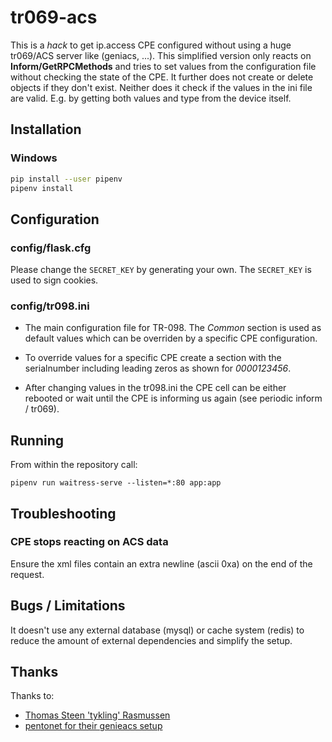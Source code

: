 # tr069-acs

This is a *hack* to get ip.access CPE configured without using a huge tr069/ACS server like (geniacs, ...).
This simplified version only reacts on **Inform/GetRPCMethods**  and tries to set values from the configuration file without checking the state of the CPE.
It further does not create or delete objects if they don't exist. Neither does it check if the values in the ini file are valid. E.g. by getting both values and type from the device itself.

## Installation

### Windows


```sh
pip install --user pipenv
pipenv install
```

## Configuration

### config/flask.cfg

Please change the `SECRET_KEY` by generating your own. The `SECRET_KEY` is used to sign cookies.

### config/tr098.ini

- The main configuration file for TR-098. The *Common* section is used as default values which can be overriden by a specific CPE configuration.

- To override values for a specific CPE create a section with the serialnumber including leading zeros as shown for *0000123456*.

- After changing values in the tr098.ini the CPE cell can be either rebooted or wait until the CPE is informing us again (see periodic inform / tr069).

## Running

From within the repository call:
```
pipenv run waitress-serve --listen=*:80 app:app
```

## Troubleshooting

### CPE stops reacting on ACS data

Ensure the xml files contain an extra newline (ascii 0xa) on the end of the request.

## Bugs / Limitations

It doesn't use any external database (mysql) or cache system (redis) to reduce the amount of external dependencies and simplify the setup.

## Thanks

Thanks to:

* [Thomas Steen 'tykling' Rasmussen](https://github.com/tykling/)
* [pentonet for their genieacs setup](https://github.com/Pentonet/pentonet-genieacs-package)
